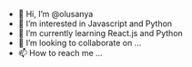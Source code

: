 - 👋 Hi, I’m @olusanya
- 👀 I’m interested in Javascript and Python
- 🌱 I’m currently learning React.js and Python
- 💞️ I’m looking to collaborate on ...
- 📫 How to reach me ...

<!---
olusanya/olusanya is a ✨ special ✨ repository because its `README.md` (this file) appears on your GitHub profile.
You can click the Preview link to take a look at your changes.
--->
